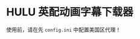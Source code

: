 <!--
 * @Date: 2022-10-03 15:34:08
 * @Author: Tridagger
 * @Email: san.limeng@qq.com
-->
# HULU 英配动画字幕下载器
使用前，请在先 `config.ini` 中配置美国区代理！
